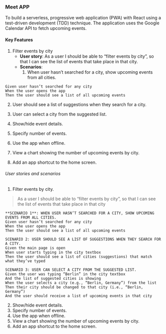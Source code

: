 ### Meet APP ###
To build a serverless, progressive web application (PWA) with React using a test-driven development (TDD) technique. The application uses the Google Calendar API to fetch upcoming events.
#### Key Features ####
1. Filter events by city
   - **User story**: As a user I should be able to “filter events by city”, so that I can see the list of events that take place in that city.
   - **Scenarios**: 
     1. When user hasn’t searched for a city, show upcoming events from all cities.
```
Given user hasn’t searched for any city
When the user opens the app
Then the user should see a list of all upcoming events
```

2. User should see a list of suggestions when they search for a city.
3. User can select a city from the suggested list.


2. Show/hide event details.
3. Specify number of events.
4. Use the app when offline.
5. View a chart showing the number of upcoming events by city.
6. Add an app shortcut to the home screen.
###### User stories and scenarios ######
1. Filter events by city.
> As a user I should be able to “filter events by city”, so that I can see the list of events that take place in that city
```
**SCENARIO 1**: WHEN USER HASN’T SEARCHED FOR A CITY, SHOW UPCOMING EVENTS FROM ALL CITIES.
Given user hasn’t searched for any city
When the user opens the app
Then the user should see a list of all upcoming events

SCENARIO 2: USER SHOULD SEE A LIST OF SUGGESTIONS WHEN THEY SEARCH FOR A CITY.
Given the main page is open
When user starts typing in the city textbox
Then the user should see a list of cities (suggestions) that match what they’ve typed

SCENARIO 3: USER CAN SELECT A CITY FROM THE SUGGESTED LIST.
Given the user was typing “Berlin” in the city textbox
And the list of suggested cities is showing
When the user selects a city (e.g., “Berlin, Germany”) from the list
Then their city should be changed to that city (i.e., “Berlin, Germany”)
And the user should receive a list of upcoming events in that city

```
2. Show/hide event details.
3. Specify number of events.
4. Use the app when offline.
5. View a chart showing the number of upcoming events by city.
6. Add an app shortcut to the home screen.